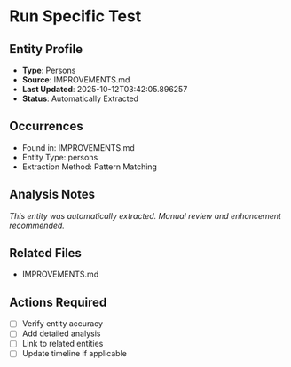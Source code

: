 # Run Specific Test

## Entity Profile
- **Type**: Persons
- **Source**: IMPROVEMENTS.md
- **Last Updated**: 2025-10-12T03:42:05.896257
- **Status**: Automatically Extracted

## Occurrences
- Found in: IMPROVEMENTS.md
- Entity Type: persons
- Extraction Method: Pattern Matching

## Analysis Notes
*This entity was automatically extracted. Manual review and enhancement recommended.*

## Related Files
- IMPROVEMENTS.md

## Actions Required
- [ ] Verify entity accuracy
- [ ] Add detailed analysis
- [ ] Link to related entities
- [ ] Update timeline if applicable

